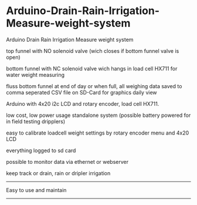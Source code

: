 # Arduino-Drain-Rain-Irrigation-Measure-weight-system
Arduino Drain Rain Irrigation Measure weight system

top funnel with NO solenoid valve (wich closes if bottom funnel valve is open)

bottom funnel with NC solenoid valve wich hangs in load cell HX711 for water weight measuring

fluss bottom funnel at end of day or when full, all weighing data saved to comma seperated CSV file on SD-Card for graphics daily view

Arduino with 4x20 i2c LCD and rotary encoder, load cell HX711.

low cost, low power usage standalone system (possible battery powered for in field testing dripplers)

easy to calibrate loadcell weight settings by rotary encoder menu and 4x20 LCD

everything logged to sd card

possible to monitor data via ethernet or webserver

keep track or drain, rain or dripler irrigation


---------------

Easy to use and maintain

----------------
